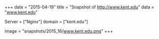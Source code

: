 
+++
date = "2015-04-19"
title = "Snapshot of http://www.kent.edu"
data = "www.kent.edu"

Server = ["Nginx"]
domain = ["kent.edu"]

  image = "snapshots/2015_16/www.kent.edu.png"
+++
#
